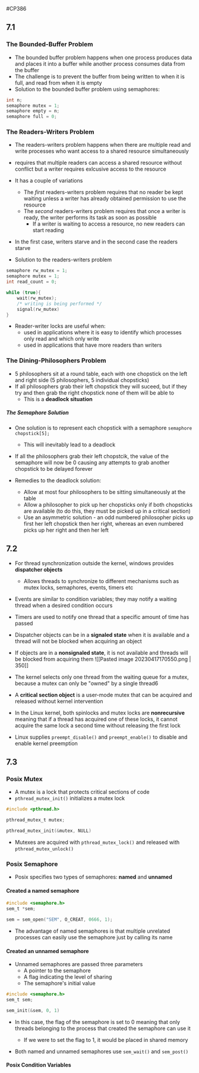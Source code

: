 #CP386 

## 7.1

### The Bounded-Buffer Problem
- The bounded buffer problem happens when one process produces data and places it into a buffer while another process consumes data from the buffer
- The challenge is to prevent the buffer from being written to when it is full, and read from when it is empty
- Solution to the bounded buffer problem using semaphores:
```c
int n;
semaphore mutex = 1;
semaphore empty = n;
semaphore full = 0;
```

### The Readers-Writers Problem
- The readers-writers problem happens when there are multiple read and write processes who want access to a shared resource simultaneously
- requires that multiple readers can access a shared resource without conflict but a writer requires exlcusive access to the resource

- It has a couple of variations
	- The *first* readers-writers problem requires that no reader be kept waiting unless a writer has already obtained permission to use the resource
	- The *second* readers-writers problem requires that once a writer is ready, the writer performs its task as soon as possible
		- If a writer is waiting to access a resource, no new readers can start reading
- In the first case, writers starve and in the second case the readers starve

- Solution to the readers-writers problem
```c
semaphore rw_mutex = 1;
semaphore mutex = 1;
int read_count = 0;

while (true){
	wait(rw_mutex);
	/* writing is being performed */
	signal(rw_mutex)
}
```

- Reader-writer locks are useful when:
	- used in applications where it is easy to identify which processes only read and which only write
	- used in applications that have more readers than writers


### The Dining-Philosophers Problem
- 5 philosophers sit at a round table, each with one chopstick on the left and right side (5 philosophers, 5 individual chopsticks)
- If all philosophers grab their left chopstick they will suceed, but if they try and then grab the right chopstick none of them will be able to 
	- This is a **deadlock situation**


##### The Semaphore Solution
- One solution is to represent each chopstick with a semaphore `semaphore chopstick[5];`
	- This will inevitably lead to a deadlock
- If all the philosophers grab their left chopstcik, the value of the semaphore will now be 0 causing any attempts to grab another chopstick to be delayed forever

- Remedies to the deadlock solution:
	- Allow at most four philosophers to be sitting simultaneously at the table
	- Allow a philosopher to pick up her chopsticks only if both chopsticks are available (to do this, they must be picked up in a critical section)
	- Use an asymmetric solution - an odd numbered philosopher picks up first her left chopstick then her right, whereas an even numbered picks up her right and then her left


## 7.2 
- For thread synchronization outside the kernel, windows provides **dispatcher objects**
	- Allows threads to synchronize to different mechanisms such as mutex locks, semaphores, events, timers etc
- Events are similar to condition variables; they may notify a waiting thread when a desired condition occurs
- Timers are used to notify one thread that a specific amount of time has passed

- Dispatcher objects can be in a **signaled state** when it is available and a thread will not be blocked when acquiring an object
- If objects are in a **nonsignaled state**, it is not available and threads will be blocked from acquiring them
![[Pasted image 20230417170550.png | 350]]

- The kernel selects only one thread from the waiting queue for a mutex, because a mutex can only be "owned" by a single thread6

- A **critical section object** is a user-mode mutex that can be acquired and released without kernel intervention

- In the Linux kernel, both spinlocks and mutex locks are **nonrecursive** meaning that if a thread has acquired one of these locks, it cannot acquire the same lock a second time without releasing the first lock
- Linux supplies `preempt_disable()` and `preempt_enable()` to disable and enable kernel preemption


## 7.3
### Posix Mutex
- A mutex is a lock that protects critical sections of code
- `pthread_mutex_init()` initializes a mutex lock

```c
#include <pthread.h>

pthread_mutex_t mutex;

pthread_mutex_init(&mutex, NULL)
```

- Mutexes are acquired with `pthread_mutex_lock()` and released with `pthread_mutex_unlock()`


### Posix Semaphore
- Posix specifies two types of semaphores: **named** and **unnamed**


#### Created a named semaphore
```c
#include <semaphore.h>
sem_t *sem;

sem = sem_open("SEM", O_CREAT, 0666, 1);
```
- The advantage of named semaphores is that multiple unrelated processes can easily use the semaphore just by calling its name


#### Created an unnamed semaphore
- Unnamed semaphores are passed three parameters
	- A pointer to the semaphore
	- A flag indicating the level of sharing
	- The semaphore's initial value

```c
#include <semaphore.h>
sem_t sem;

sem_init(&sem, 0, 1)
```

- In this case, the flag of the semaphore is set to 0 meaning that only threads belonging to the process that created the semaphore can use it
	- If we were to set the flag to 1, it would be placed in shared memory

- Both named and unnamed semaphores use `sem_wait()` and `sem_post()`


#### Posix Condition Variables